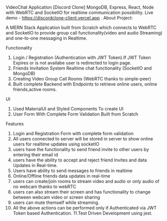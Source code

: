 VideoChat Application [Discord Clone] MongoDB, Express, React, Node with WebRTC and SocketIO for realtime communication possibility.
Live demo - https://discordclone-client.vercel.app .
About Project:

A MERN Stack Application built from Scratch which connects to WebRTC and SocketIO to provide group call functionality(video and audio Streaming) and one-to-one messaging in Realtime.

Functionality
1. Login / Registration (Authentication with JWT Token).If JWT Token Expires or is not availabe user is redirected to login page.
2. Friends Invitation System Realtime chat functionality (SocketIO and MongoDB)
3. Creating Video Group Call Rooms (WebRTC thanks to simple-peer)
4. Built complete Backend with Endpoints to retrieve online users, online friends,active rooms.

UI
1. Used MaterialUI and Styled Components To create UI
2. User Form With Complete Form Validation Built from Scratch

Features
1. Login and Registration Form with complete form validation
2. All users connected to server will be stored in server to show online users for realtime updates using socketIO
3. users have the functionality to send friend invite to other users by entering their email id
4. users have the ability to accept and reject friend Invites and data Updates in Real-time.
5. Users have ability to send messages to friends in realtime
6. Online/Offline friends data updates in real-time
7. users can create/join rooms to stream video and audio or only audio of no webcam thanks to webRTC
8. users can also stream their screen and has functionality to change between webcam video or screen sharing
9. users can mute themself while streaming.
10. All the above actions can be performed only if Authenticated via JWT Token based Authentication.
11.Test Driven Development using jest.
